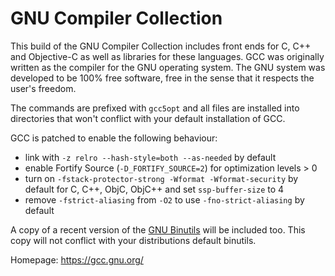 GNU Compiler Collection
=======================

This build of the GNU Compiler Collection includes front ends for C, C++
and Objective-C as well as libraries for these languages. GCC was originally
written as the compiler for the GNU operating system. The GNU system was developed
to be 100% free software, free in the sense that it respects the user's freedom.

The commands are prefixed with `gcc5opt` and all files are installed into
directories that won't conflict with your default installation of GCC.

GCC is patched to enable the following behaviour:
 * link with `-z relro --hash-style=both --as-needed` by default
 * enable Fortify Source (`-D_FORTIFY_SOURCE=2`) for optimization levels > 0
 * turn on `-fstack-protector-strong -Wformat -Wformat-security` by default
   for C, C++, ObjC, ObjC++ and set `ssp-buffer-size` to 4
 * remove `-fstrict-aliasing` from `-O2` to use `-fno-strict-aliasing` by
   default

A copy of a recent version of the [GNU Binutils](https://www.gnu.org/software/binutils/) will be included too.
This copy will not conflict with your distributions default binutils.

Homepage: https://gcc.gnu.org/
